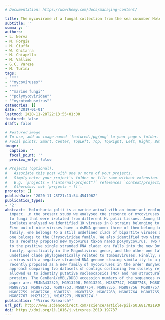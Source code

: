 ```yaml
---
# Documentation: https://wowchemy.com/docs/managing-content/

title: The mycovirome of a fungal collection from the sea cucumber Holothuria polii
subtitle: ''
summary: ''
authors:
- L. Nerva
- M. Forgia
- M. Ciuffo
- W. Chitarra
- M. Chiapello
- M. Vallino
- G.C. Varese
- M. Turina
tags:
- '""'
- '"mycoviruses"'
- '""'
- '"marine fungi"'
- '"polymycoviridae"'
- '"mycotombusvirus"'
categories: []
date: '2019-01-01'
lastmod: 2020-11-28T22:13:55+01:00
featured: false
draft: false

# Featured image
# To use, add an image named `featured.jpg/png` to your page's folder.
# Focal points: Smart, Center, TopLeft, Top, TopRight, Left, Right, BottomLeft, Bottom, BottomRight.
image:
  caption: ''
  focal_point: ''
  preview_only: false

# Projects (optional).
#   Associate this post with one or more of your projects.
#   Simply enter your project's folder or file name without extension.
#   E.g. `projects = ["internal-project"]` references `content/project/deep-learning/index.md`.
#   Otherwise, set `projects = []`.
projects: []
publishDate: '2020-11-28T21:13:54.454196Z'
publication_types:
- '2'
abstract: 'Holothuria polii is a marine animal with an important ecological and economic
  impact. In the present study we analysed the presence of mycoviruses associated
  to fungi that were isolated from different H. polii tissues. Among the 48 fungal
  isolates analysed we identified 10 viruses in 8 strains belonging to 7 fungal species.
  Five out of nine viruses have a dsRNA genome: three of them belong to the Partitiviridae
  family, one belongs to a still undefined clade of bipartite viruses and the last
  one belongs to the Chrysoviridae family. We also identified two viruses belonging
  to a recently proposed new mycovirus taxon named polymycovirus. Two viruses belong
  to the positive single stranded RNA clade: one falls into the new Botourmiaviridae
  family, specifically in the Magoulivirus genus, and the other one falls into a still
  undefined clade phylogenetically related to tombusviruses. Finally, we also identified
  a virus with a negative stranded RNA genome showing similarity to a group of viruses
  recently proposed as a new family of mycoviruses in the order Bunyavirales. A bioinformatics
  approach comparing two datasets of contigs containing two closely related mycobunyaviruses
  allowed us to identify putative nucleocapsids (Nc) and non-structural (Ns) associated
  proteins. The GenBank/eMBL/DDBJ accession numbers of the sequences reported in this
  paper are: PRJNA432529, MG913290, MG913291, MG887747, MG887748, MG887749, MG887750,
  MG887751, MG887752, MG887753, MG887754, MG887755, MG887756, MG887757, MG887758,
  MG887759, MG887760, MG887761, MG887762, MG887763, MG887764, MG887765, MG887766,
  MG887767, MH271211, MN163273, MN163274.'
publication: '*Virus Research*'
url_pdf: http://www.sciencedirect.com/science/article/pii/S0168170219304447
doi: https://doi.org/10.1016/j.virusres.2019.197737
---
```

